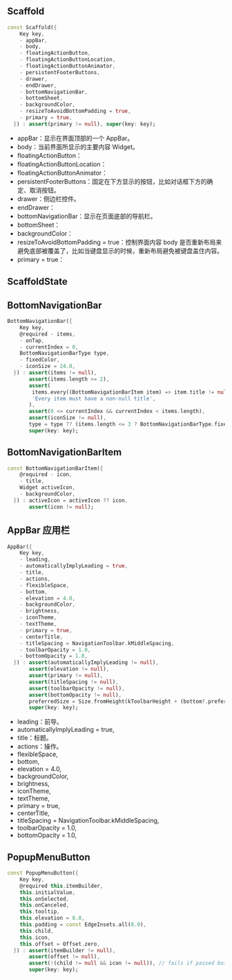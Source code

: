 ## Scaffold
```dart
const Scaffold({
    Key key,
    - appBar,
    - body,
    - floatingActionButton,
    - floatingActionButtonLocation,
    - floatingActionButtonAnimator,
    - persistentFooterButtons,
    - drawer,
    - endDrawer,
    - bottomNavigationBar,
    - bottomSheet,
    - backgroundColor,
    - resizeToAvoidBottomPadding = true,
    - primary = true,
  }) : assert(primary != null), super(key: key);
```
- appBar：显示在界面顶部的一个 AppBar。
- body：当前界面所显示的主要内容 Widget。
- floatingActionButton：
- floatingActionButtonLocation：
- floatingActionButtonAnimator：
- persistentFooterButtons：固定在下方显示的按钮，比如对话框下方的确定、取消按钮。
- drawer：侧边栏控件。
- endDrawer：
- bottomNavigationBar：显示在页面底部的导航栏。
- bottomSheet：
- backgroundColor：
- resizeToAvoidBottomPadding = true：控制界面内容 body 是否重新布局来避免底部被覆盖了，比如当键盘显示的时候，重新布局避免被键盘盖住内容。
- primary = true：

## ScaffoldState

## BottomNavigationBar
```dart
BottomNavigationBar({
    Key key,
    @required - items,
    - onTap,
    - currentIndex = 0,
    BottomNavigationBarType type,
    - fixedColor,
    - iconSize = 24.0,
  }) : assert(items != null),
       assert(items.length >= 2),
       assert(
        items.every((BottomNavigationBarItem item) => item.title != null) == true,
        'Every item must have a non-null title',
       ),
       assert(0 <= currentIndex && currentIndex < items.length),
       assert(iconSize != null),
       type = type ?? (items.length <= 3 ? BottomNavigationBarType.fixed : BottomNavigationBarType.shifting),
       super(key: key);
```
## BottomNavigationBarItem
```dart
const BottomNavigationBarItem({
    @required - icon,
    - title,
    Widget activeIcon,
    - backgroundColor,
  }) : activeIcon = activeIcon ?? icon,
       assert(icon != null);
```

## AppBar 应用栏
```dart
AppBar({
    Key key,
    - leading,
    - automaticallyImplyLeading = true,
    - title,
    - actions,
    - flexibleSpace,
    - bottom,
    - elevation = 4.0,
    - backgroundColor,
    - brightness,
    - iconTheme,
    - textTheme,
    - primary = true,
    - centerTitle,
    - titleSpacing = NavigationToolbar.kMiddleSpacing,
    - toolbarOpacity = 1.0,
    - bottomOpacity = 1.0,
  }) : assert(automaticallyImplyLeading != null),
       assert(elevation != null),
       assert(primary != null),
       assert(titleSpacing != null),
       assert(toolbarOpacity != null),
       assert(bottomOpacity != null),
       preferredSize = Size.fromHeight(kToolbarHeight + (bottom?.preferredSize?.height ?? 0.0)),
       super(key: key);
```

- leading：前导。
- automaticallyImplyLeading = true,
- title：标题。
- actions：操作。
- flexibleSpace,
- bottom,
- elevation = 4.0,
- backgroundColor,
- brightness,
- iconTheme,
- textTheme,
- primary = true,
- centerTitle,
- titleSpacing = NavigationToolbar.kMiddleSpacing,
- toolbarOpacity = 1.0,
- bottomOpacity = 1.0,

## PopupMenuButton
```dart
const PopupMenuButton({
    Key key,
    @required this.itemBuilder,
    this.initialValue,
    this.onSelected,
    this.onCanceled,
    this.tooltip,
    this.elevation = 8.0,
    this.padding = const EdgeInsets.all(8.0),
    this.child,
    this.icon,
    this.offset = Offset.zero,
  }) : assert(itemBuilder != null),
       assert(offset != null),
       assert(!(child != null && icon != null)), // fails if passed both parameters
       super(key: key);
```